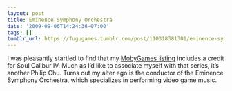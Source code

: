 ```yaml
---
layout: post
title: Eminence Symphony Orchestra
date: '2009-09-06T14:24:36-07:00'
tags: []
tumblr_url: https://fugugames.tumblr.com/post/110318381301/eminence-symphony-orchestra
---
```

I was pleasantly startled to find that my [MobyGames listing](http://www.mobygames.com/developer/sheet/view/developerId,130887/) includes a credit for Soul Calibur IV. Much as I’d like to associate myself with that series, it’s another Philip Chu. Turns out my alter ego is the conductor of the Eminence Symphony Orchestra, which specializes in performing video game music.

